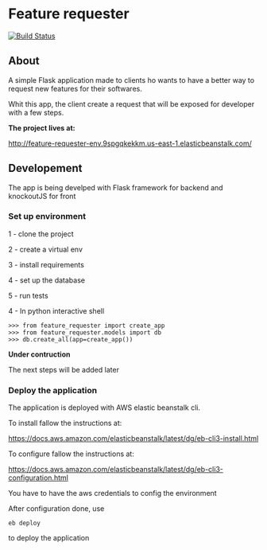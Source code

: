 # Feature requester

[![Build Status](https://travis-ci.org/HildePedroni/iws_feature_requester.svg?branch=master)](https://travis-ci.org/HildePedroni/iws_feature_requester)

## About

A simple Flask application made to clients ho wants to have a better way to 
request new features for their softwares.

Whit this app, the client create a request that will be exposed for developer with a few steps.


<strong>The project lives at:</strong>

http://feature-requester-env.9spgqkekkm.us-east-1.elasticbeanstalk.com/


## Developement

The app is being develped with Flask framework for backend and knockoutJS for front


### Set up environment

1 - clone the project

2 - create a virtual env

3 - install requirements

4 - set up the database

5 - run tests



4 - In python interactive shell
````console
>>> from feature_requester import create_app
>>> from feature_requester.models import db
>>> db.create_all(app=create_app())
````


<strong>Under contruction</strong>

The next steps will be added later 


### Deploy the application

The application is deployed with AWS elastic beanstalk cli.

To install fallow the instructions at:

https://docs.aws.amazon.com/elasticbeanstalk/latest/dg/eb-cli3-install.html

To configure fallow the instructions at:

https://docs.aws.amazon.com/elasticbeanstalk/latest/dg/eb-cli3-configuration.html

You have to have the aws credentials to config the environment

After configuration done, use 
```console
eb deploy
```` 
to deploy the application